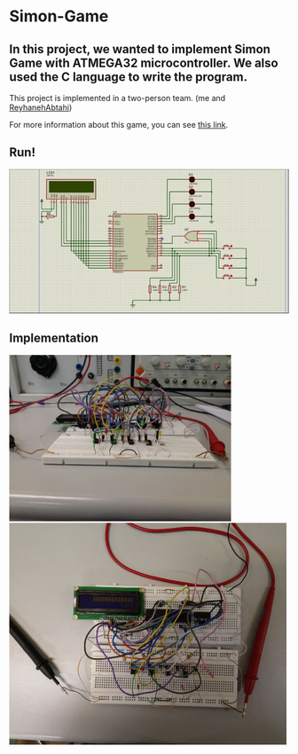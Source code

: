 # Simon-Game

## In this project, we wanted to implement **Simon Game** with **ATMEGA32** microcontroller. We also used the **C** language to write the program.

This project is implemented in a two-person team. (me and [ReyhanehAbtahi](https://github.com/ReyhaneAbtahi))

For more information about this game, you can see [this link](https://www.memozor.com/simon-games/simon-game).

## Run!
<img src="https://github.com/fark00/Simon-Game/blob/master/Run.gif">

## Implementation
<img src="https://github.com/fark00/Simon-Game/blob/master/Circuit1.jpg" width="400" height="300">

<img src="https://github.com/fark00/Simon-Game/blob/master/Circuit2.jpg" width="500" height="400">
